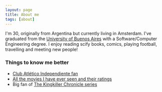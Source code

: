 ```yaml
---
layout: page
title: About me
tags: [about]
---
```


I'm 30, originally from Argentina but currently living in Amsterdam. 
I've graduated from the [University of Buenos Aires](http://fi.uba.ar) with a Software/Computer Engineering degree. 
I enjoy reading scify books, comics, playing football, travelling and meeting new people!

### Things to know me better

* [Club Atlético Independiente fan](https://clubaindependiente.com)
* [All the movies I have ever seen and their ratings](http://www.imdb.com/user/ur58038902/ratings)
* Big fan of [The Kingkiller Chronicle series](http://www.patrickrothfuss.com/content/books.asp)
